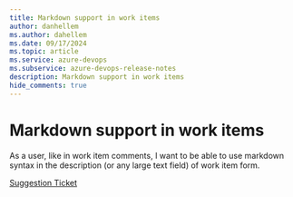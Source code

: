 ```yaml
---
title: Markdown support in work items
author: danhellem
ms.author: dahellem
ms.date: 09/17/2024
ms.topic: article
ms.service: azure-devops
ms.subservice: azure-devops-release-notes
description: Markdown support in work items
hide_comments: true
---
```


# Markdown support in work items

As a user, like in work item comments, I want to be able to use markdown syntax in the description (or any large text field) of work item form.

[Suggestion Ticket](https://developercommunity.visualstudio.com/t/support-markdown-as-an-alternative-to-html-for-wor/365464)